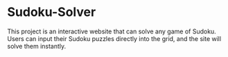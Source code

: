 # Sudoku-Solver
This project is an interactive website that can solve any game of Sudoku. Users can input their Sudoku puzzles directly into the grid, and the site will solve them instantly.
